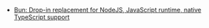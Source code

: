 - [Bun: Drop-in replacement for NodeJS, JavaScript runtime, native TypeScript support](https://bun.sh/)
